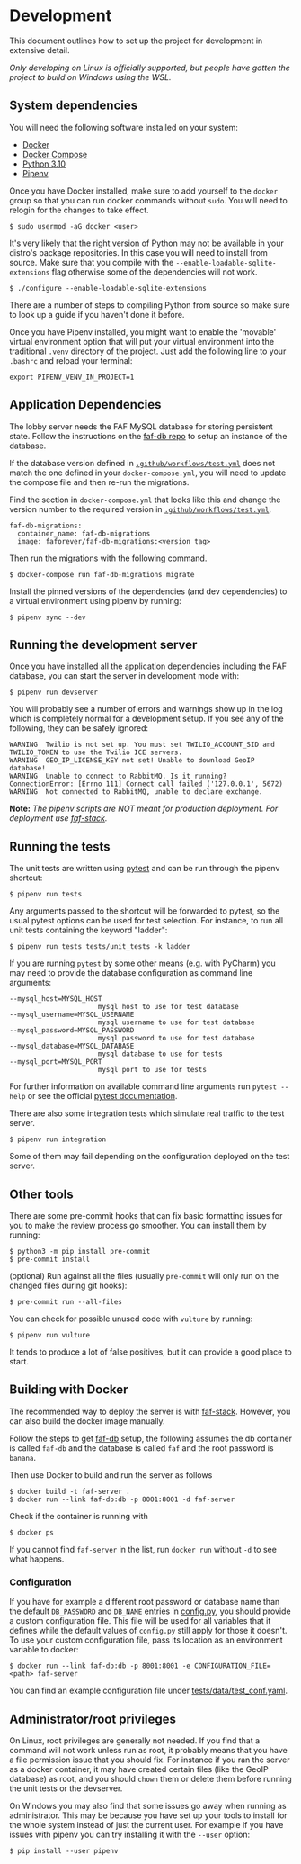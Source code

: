 # Development
This document outlines how to set up the project for development in extensive
detail.

*Only developing on Linux is officially supported, but people have gotten the
project to build on Windows using the WSL.*

## System dependencies
You will need the following software installed on your system:
-   [Docker](https://docs.docker.com/engine/)
-   [Docker Compose](https://github.com/docker/compose)
-   [Python 3.10](https://www.python.org/downloads/)
-   [Pipenv](https://github.com/pypa/pipenv/)

Once you have Docker installed, make sure to add yourself to the `docker` group
so that you can run docker commands without `sudo`. You will need to relogin
for the changes to take effect.
```
$ sudo usermod -aG docker <user>
```

It's very likely that the right version of Python may not be available in your
distro's package repositories. In this case you will need to install from
source. Make sure that you compile with the
`--enable-loadable-sqlite-extensions` flag otherwise some of the dependencies
will not work.

```
$ ./configure --enable-loadable-sqlite-extensions
```

There are a number of steps to compiling Python from source so make sure to
look up a guide if you haven't done it before.

Once you have Pipenv installed, you might want to enable the 'movable' virtual
environment option that will put your virtual environment into the traditional
`.venv` directory of the project. Just add the following line to your `.bashrc`
and reload your terminal:
```
export PIPENV_VENV_IN_PROJECT=1
```

## Application Dependencies
The lobby server needs the FAF MySQL database for storing persistent state.
Follow the instructions on the [faf-db repo](https://github.com/FAForever/db)
to setup an instance of the database.

If the database version defined in
[`.github/workflows/test.yml`](.github/workflows/test.yml) does not match
the one defined in your `docker-compose.yml`, you will need to update the
compose file and then re-run the migrations.

Find the section in `docker-compose.yml` that looks like this and change the
version number to the required version in
[`.github/workflows/test.yml`](.github/workflows/test.yml).
```
faf-db-migrations:
  container_name: faf-db-migrations
  image: faforever/faf-db-migrations:<version tag>
```

Then run the migrations with the following command.
```
$ docker-compose run faf-db-migrations migrate
```

Install the pinned versions of the dependencies (and dev dependencies) to a
virtual environment using pipenv by running:
```
$ pipenv sync --dev
```

## Running the development server
Once you have installed all the application dependencies including the FAF
database, you can start the server in development mode with:
```
$ pipenv run devserver
```

You will probably see a number of errors and warnings show up in the log which
is completely normal for a development setup. If you see any of the following,
they can be safely ignored:

```
WARNING  Twilio is not set up. You must set TWILIO_ACCOUNT_SID and TWILIO_TOKEN to use the Twilio ICE servers.
WARNING  GEO_IP_LICENSE_KEY not set! Unable to download GeoIP database!
WARNING  Unable to connect to RabbitMQ. Is it running?
ConnectionError: [Errno 111] Connect call failed ('127.0.0.1', 5672)
WARNING  Not connected to RabbitMQ, unable to declare exchange.
```

**Note:** *The pipenv scripts are NOT meant for production deployment. For
deployment use [faf-stack](https://github.com/FAForever/faf-stack).*

## Running the tests

The unit tests are written using [pytest](https://docs.pytest.org/en/latest) and
can be run through the pipenv shortcut:
```
$ pipenv run tests
```
Any arguments passed to the shortcut will be forwarded to pytest, so the usual
pytest options can be used for test selection. For instance, to run all unit
tests containing the keyword "ladder":
```
$ pipenv run tests tests/unit_tests -k ladder
```

If you are running `pytest` by some other means (e.g. with PyCharm) you may need
to provide the database configuration as command line arguments:
```
--mysql_host=MYSQL_HOST
                      mysql host to use for test database
--mysql_username=MYSQL_USERNAME
                      mysql username to use for test database
--mysql_password=MYSQL_PASSWORD
                      mysql password to use for test database
--mysql_database=MYSQL_DATABASE
                      mysql database to use for tests
--mysql_port=MYSQL_PORT
                      mysql port to use for tests
```

For further information on available command line arguments run `pytest --help`
or see the official
[pytest documentation](https://docs.pytest.org/en/latest/usage.html).

There are also some integration tests which simulate real traffic to the test
server.
```
$ pipenv run integration
```

Some of them may fail depending on the configuration deployed on the test
server.

## Other tools

There are some pre-commit hooks that can fix basic formatting issues for you
to make the review process go smoother. You can install them by running:
```
$ python3 -m pip install pre-commit
$ pre-commit install
```

(optional) Run against all the files (usually `pre-commit` will only run on the
changed files during git hooks):
```
$ pre-commit run --all-files
```

You can check for possible unused code with `vulture` by running:
```
$ pipenv run vulture
```

It tends to produce a lot of false positives, but it can provide a good place
to start.

## Building with Docker

The recommended way to deploy the server is with
[faf-stack](https://github.com/FAForever/faf-stack). However, you can also
build the docker image manually.

Follow the steps to get [faf-db](https://github.com/FAForever/db) setup, the
following assumes the db container is called `faf-db` and the database is called
`faf` and the root password is `banana`.

Then use Docker to build and run the server as follows
```
$ docker build -t faf-server .
$ docker run --link faf-db:db -p 8001:8001 -d faf-server
```

Check if the container is running with
```
$ docker ps
```

If you cannot find `faf-server` in the list, run `docker run` without `-d` to
see what happens.

### Configuration

If you have for example a different root password or database name than the default
`DB_PASSWORD` and `DB_NAME` entries in
[config.py](https://github.com/FAForever/server/blob/develop/server/config.py),
you should provide a custom configuration file.
This file will be used for all variables that it defines
while the default values of `config.py` still apply for those it doesn't.
To use your custom configuration file, pass its location as an environment
variable to docker:
```
$ docker run --link faf-db:db -p 8001:8001 -e CONFIGURATION_FILE=<path> faf-server
```

You can find an example configuration file under
[tests/data/test_conf.yaml](https://github.com/FAForever/server/blob/develop/tests/data/test_conf.yaml).

## Administrator/root privileges

On Linux, root privileges are generally not needed. If you find that a command
will not work unless run as root, it probably means that you have a file
permission issue that you should fix. For instance if you ran the server as a
docker container, it may have created certain files (like the GeoIP database) as
root, and you should `chown` them or delete them before running the unit tests
or the devserver.

On Windows you may also find that some issues go away when running as
administrator. This may be because you have set up your tools to install for the
whole system instead of just the current user. For example if you have issues
with pipenv you can try installing it with the `--user` option:
```
$ pip install --user pipenv
```
